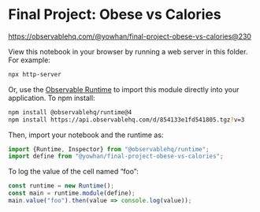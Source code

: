 # Final Project: Obese vs Calories

https://observablehq.com/@yowhan/final-project-obese-vs-calories@230

View this notebook in your browser by running a web server in this folder. For
example:

~~~sh
npx http-server
~~~

Or, use the [Observable Runtime](https://github.com/observablehq/runtime) to
import this module directly into your application. To npm install:

~~~sh
npm install @observablehq/runtime@4
npm install https://api.observablehq.com/d/854133e1fd541805.tgz?v=3
~~~

Then, import your notebook and the runtime as:

~~~js
import {Runtime, Inspector} from "@observablehq/runtime";
import define from "@yowhan/final-project-obese-vs-calories";
~~~

To log the value of the cell named “foo”:

~~~js
const runtime = new Runtime();
const main = runtime.module(define);
main.value("foo").then(value => console.log(value));
~~~
